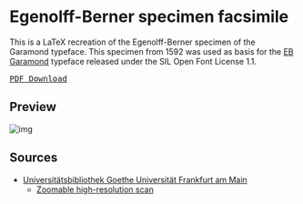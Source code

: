 # Egenolff-Berner specimen facsimile

This is a LaTeX recreation of the Egenolff-Berner specimen of the Garamond typeface. This specimen from 1592 was used as basis for the [EB Garamond](https://github.com/georgd/EB-Garamond) typeface released under the SIL Open Font License 1.1.



[<kbd>PDF Download</kbd>](https://github.com/Alexander-Wilms/Egenolff-Berner-specimen/releases/download/nightly/specimen.pdf)



## Preview
![img](https://github.com/Alexander-Wilms/Egenolff-Berner-specimen/releases/download/nightly/specimen.png)

## Sources

* [Universitätsbibliothek Goethe Universität Frankfurt am Main](https://sammlungen.ub.uni-frankfurt.de/drucke/content/titleinfo/7499387)
    * [Zoomable high-resolution scan](https://sammlungen.ub.uni-frankfurt.de/drucke/content/zoom/7499396)
